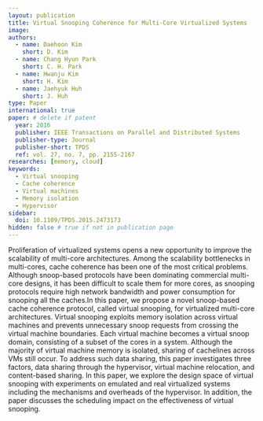 ```yaml
---
layout: publication
title: Virtual Snooping Coherence for Multi-Core Virtualized Systems
image:
authors:
  - name: Daehoon Kim
    short: D. Kim
  - name: Chang Hyun Park
    short: C. H. Park
  - name: Hwanju Kim
    short: H. Kim
  - name: Jaehyuk Huh
    short: J. Huh
type: Paper
international: true
paper: # delete if patent
  year: 2016
  publisher: IEEE Transactions on Parallel and Distributed Systems
  publisher-type: Journal
  publisher-short: TPDS
  ref: vol. 27, no. 7, pp. 2155-2167
researches: [memory, cloud]
keywords:
  - Virtual snooping
  - Cache coherence
  - Virtual machines
  - Memory isolation
  - Hypervisor
sidebar:
  doi: 10.1109/TPDS.2015.2473173
hidden: false # true if not in publication page
---
```


Proliferation of virtualized systems opens a new opportunity to improve the scalability of multi-core architectures. Among the scalability bottlenecks in multi-cores, cache coherence has been one of the most critical problems. Although snoop-based protocols have been dominating commercial multi-core designs, it has been difficult to scale them for more cores, as snooping protocols require high network bandwidth and power consumption for snooping all the caches.In this paper, we propose a novel snoop-based cache coherence protocol, called virtual snooping, for virtualized multi-core architectures. Virtual snooping exploits memory isolation across virtual machines and prevents unnecessary snoop requests from crossing the virtual machine boundaries. Each virtual machine becomes a virtual snoop domain, consisting of a subset of the cores in a system. Although the majority of virtual machine memory is isolated, sharing of cachelines across VMs still occur. To address such data sharing, this paper investigates three factors, data sharing through the hypervisor, virtual machine relocation, and content-based sharing. In this paper, we explore the design space of virtual snooping with experiments on emulated and real virtualized systems including the mechanisms and overheads of the hypervisor. In addition, the paper discusses the scheduling impact on the effectiveness of virtual snooping.
